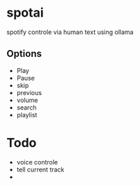 # spotai
spotify controle via human text using ollama

## Options
- Play
- Pause
- skip
- previous
- volume
- search
- playlist

# Todo
- voice controle
- tell current track
- 
